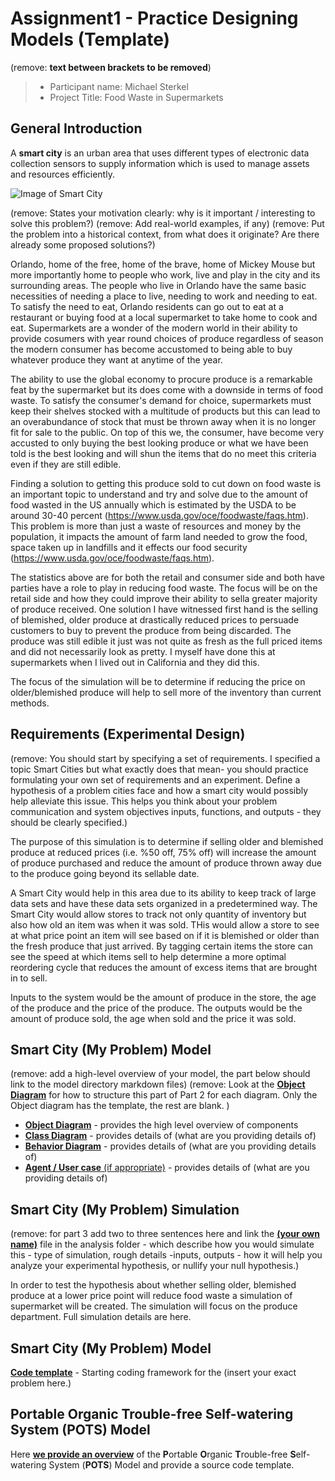 # Assignment1 - Practice Designing Models (Template)
(remove: **text between brackets to be removed**)

> * Participant name: Michael Sterkel 
> * Project Title: Food Waste in Supermarkets 

## General Introduction

A **smart city** is an urban area that uses different types of electronic data collection sensors to supply information which is used to manage assets and resources efficiently.

![Image of Smart City](images/smartcity.png)

(remove: States your motivation clearly: why is it important / interesting to solve this problem?)
(remove: Add real-world examples, if any)
(remove: Put the problem into a historical context, from what does it originate? Are there already some proposed solutions?)

Orlando, home of the free, home of the brave, home of Mickey Mouse but more importantly home to people who work, live and play in the city and its surrounding areas.  The people who live in Orlando have the same basic necessities of needing a place to live, needing to work and needing to eat.  To satisfy the need to eat, Orlando residents can go out to eat at a restaurant or buying food at a local supermarket to take home to cook and eat.  Supermarkets are a wonder of the modern world in their ability to provide cosumers with year round choices of produce regardless of season the modern consumer has become accustomed to being able to buy whatever produce they want at anytime of the year. 

The ability to use the global economy to procure produce is a remarkable feat by the supermarket but its does come with a downside in terms of food waste.  To satisfy the consumer's demand for choice, supermarkets must keep their shelves stocked with a multitude of products but this can lead to an overabundance of stock that must be thrown away when it is no longer fit for sale to the public.   On top of this we, the consumer, have become very accusted to only buying the best looking produce or what we have been told is the best looking and will shun the items that do no meet this criteria even if they are still edible.  

Finding a solution to getting this produce sold to cut down on food waste is an important topic to understand and try and solve due to the amount of food wasted in the US annually which is estimated by the USDA to be around 30-40 percent (https://www.usda.gov/oce/foodwaste/faqs.htm).  This problem is more than just a waste of resources and money by the population, it impacts the amount of farm land needed to grow the food, space taken up in landfills and it effects our food security (https://www.usda.gov/oce/foodwaste/faqs.htm).

The statistics above are for both the retail and consumer side and both have parties have a role to play in reducing food waste.  The focus will be on the retail side and how they could improve their ability to sella greater majority of produce received.  One solution I have witnessed first hand is the selling of blemished, older produce at drastically reduced prices to persuade customers to buy to prevent the produce from being discarded.  The produce was still edible it just was not quite as fresh as the full priced items and did not necessarily look as pretty. I myself have done this at supermarkets when I lived out in California and they did this.

The focus of the simulation will be to determine if reducing the price on older/blemished produce will help to sell more of the inventory than current methods.

## Requirements (Experimental Design)

(remove: You should start by specifying a set of requirements. I specified a topic Smart Cities but what exactly does that mean-  you should practice formulating your own set of requirements and an experiment. Define a hypothesis of a problem cities face and how a smart city would possibly help alleviate this issue. This helps you think about your problem communication and system objectives inputs, functions, and outputs - they should be clearly specified.)

The purpose of this simulation is to determine if selling older and blemished produce at reduced prices (i.e. %50 off, 75% off) will increase the amount of produce purchased and reduce the amount of produce thrown away due to the produce going beyond its sellable date.

A Smart City would help in this area due to its ability to keep track of large data sets and have these data sets organized in a predetermined way.  The Smart City would allow stores to track not only quantity of inventory but also how old an item was when it was sold.  THis would allow a store to see at what price point an item will see based on if it is blemished or older than the fresh produce that just arrived.  By tagging certain items the store can see the speed at which items sell to help determine a more optimal reordering cycle that reduces the amount of excess items that are brought in to sell.

Inputs to the system would be the amount of produce in the store, the age of the produce and the price of the produce.  The outputs would be the amount of produce sold, the age when sold and the price it was sold.



## Smart City (My Problem) Model

(remove: add a high-level overview of your model, the part below should link to the model directory markdown files)
(remove: Look at the [**Object Diagram**](model/object_diagram.md) for how to structure this part of Part 2 for each diagram. Only the Object diagram has the template, the rest are blank. )

* [**Object Diagram**](model/object_diagram.md) - provides the high level overview of components
* [**Class Diagram**](model/class_diagram.md) - provides details of (what are you providing details of)
* [**Behavior Diagram**](model/behavior_diagram.md) - provides details of (what are you providing details of)
* [**Agent / User case** (if appropriate)](model/agent_usecase_diagram.md) - provides details of (what are you providing details of)

## Smart City (My Problem) Simulation

(remove: for part 3 add two to three sentences here and link the [**(your own name)**](model/README.md) file in the analysis folder - which describe how you would simulate this - type of simulation, rough details -inputs, outputs - how it will help you analyze your experimental hypothesis, or nullify your null hypothesis.)

In order to test the hypothesis about whether selling older, blemished produce at a lower price point will reduce food waste a simulation of supermarket will be created.  The simulation will focus on the produce department.  Full simulation details are here.


## Smart City (My Problem) Model
[**Code template**](code/README.md) - Starting coding framework for the (insert your exact problem here.)

## **P**ortable **O**rganic **T**rouble-free **S**elf-watering System (**POTS**) Model
Here [**we provide an overview**](code/POTS_system/README.md) of the **P**ortable **O**rganic **T**rouble-free **S**elf-watering System (**POTS**) Model and provide a source code template.
